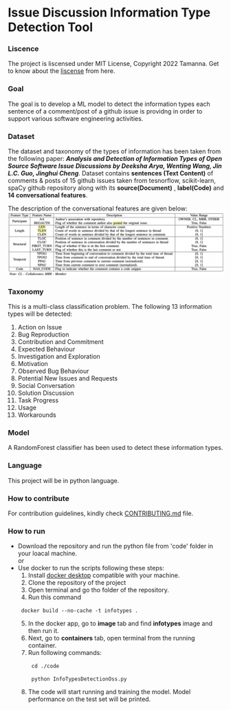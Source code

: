 # Issue Discussion Information Type Detection Tool

### Liscence
The project is liscensed under MIT License, Copyright 2022 Tamanna. Get to know about the [liscense](https://github.com/tamanna037/InformationTypesDetectionNLP/blob/main/LICENSE) from here.

### Goal
The goal is to develop a ML model to detect the information types each sentence of a comment/post of a github issue is providng in order to support various software engineering activities. 

### Dataset 
The dataset and taxonomy of the types of information has been taken from the following paper:  *__Analysis and Detection of Information Types of Open Source Software Issue Discussions by Deeksha Arya, Wenting Wang, Jin L.C. Guo, Jinghui Cheng__*. Dataset contains __sentences (Text Content)__ of comments & posts of 15 github issues taken from tesnorflow,  scikit-learn, spaCy github repository along with its __source(Document)__ , __label(Code)__ and __14 conversational features__. 

The description of the conversational features are given below: ![.](https://github.com/tamanna037/InformationTypesDetectionNLP/blob/main/assets/conversational_features.png)

### Taxonomy 
This is a multi-class classification problem. The following 13 information types will be detected: 
1. Action on Issue
2. Bug Reproduction
3. Contribution and Commitment 
4. Expected Behaviour
5. Investigation and Exploration
6. Motivation 
7. Observed Bug Behaviour
8. Potential New Issues and Requests
9. Social Conversation 
10. Solution Discussion
11. Task Progress
14. Usage 
15. Workarounds

### Model
A RandomForest classifier has been used to detect these information types. 

### Language
This project will be in python language. 

### How to contribute
For contribution guidelines, kindly check [CONTRIBUTING.md](https://github.com/tamanna037/InformationTypesDetectionNLP/blob/main/CONTRIBUTING.md) file. 

### How to run 
* Download the repository and run the python file from 'code' folder in your loacal machine.             
                                or
* Use docker to run the scripts following these steps:
  1. Install [docker desktop](https://www.docker.com/get-started/) compatible with your machine.  
  2. Clone the repository of the project
  3. Open terminal and go tho folder of the repository.
  4. Run this command
   ```
    docker build --no-cache -t infotypes .
   ``` 
  5. In the docker app, go to **image** tab and find **infotypes** image and then run it. 
  6. Next, go to **containers** tab, open terminal from the running container. 
  7. Run following commands:
     ```
      cd ./code
     ``` 
     ```
      python InfoTypesDetectionOss.py
     ``` 
  8. The code will start running and training the model. Model performance on the test set will be printed. 
